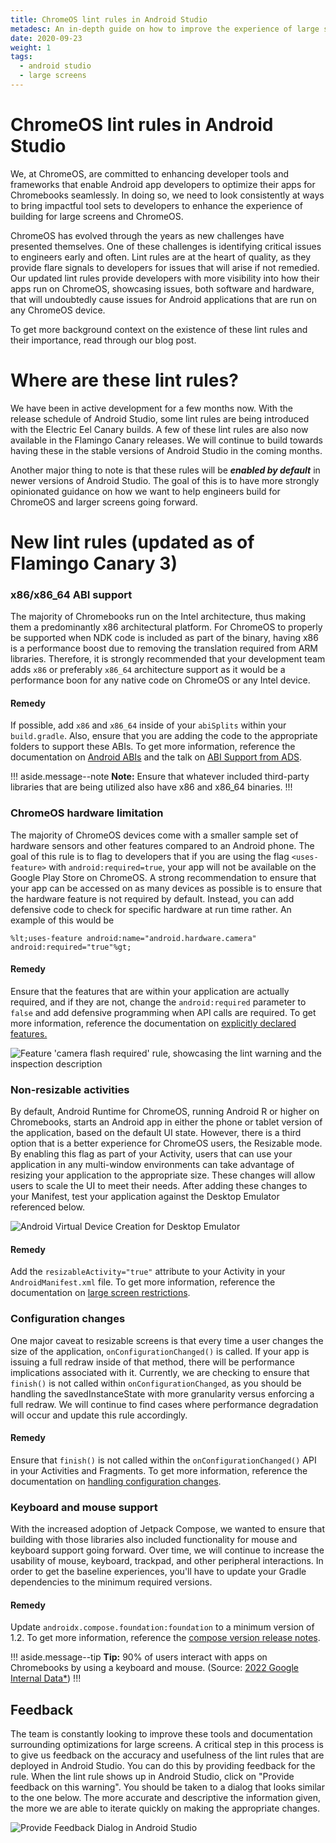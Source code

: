 ```yaml
---
title: ChromeOS lint rules in Android Studio
metadesc: An in-depth guide on how to improve the experience of large screens on ChromeOS with lint rules in Android Studio.
date: 2020-09-23
weight: 1
tags:
  - android studio
  - large screens
---
```


# ChromeOS lint rules in Android Studio

We, at ChromeOS, are committed to enhancing developer tools and frameworks that
enable Android app developers to optimize their apps for Chromebooks seamlessly.
In doing so, we need to look consistently at ways to bring impactful tool sets
to developers to enhance the experience of building for large screens and
ChromeOS.

ChromeOS has evolved through the years as new challenges have presented
themselves. One of these challenges is identifying critical issues to engineers
early and often. Lint rules are at the heart of quality, as they provide flare
signals to developers for issues that will arise if not remedied. Our updated
lint rules provide developers with more visibility into how their apps run on
ChromeOS, showcasing issues, both software and hardware, that will undoubtedly
cause issues for Android applications that are run on any ChromeOS device.

To get more background context on the existence of these lint rules and their
importance, read through our blog post.

# Where are these lint rules?

We have been in active development for a few months now. With the release
schedule of Android Studio, some lint rules are being introduced with the
Electric Eel Canary builds. A few of these lint rules are also now available in
the Flamingo Canary releases. We will continue to build towards having these in
the stable versions of Android Studio in the coming months.

Another major thing to note is that these rules will be ***enabled by
default*** in newer versions of Android Studio. The goal of this is to have more
strongly opinionated guidance on how we want to help engineers build for
ChromeOS and larger screens going forward.

# New lint rules (updated as of Flamingo Canary 3)

### x86/x86_64 ABI support

The majority of Chromebooks run on the Intel architecture, thus making them a
predominantly x86 architectural platform. For ChromeOS to properly be supported
when NDK code is included as part of the binary, having x86 is a performance
boost due to removing the translation required from ARM libraries. Therefore, it
is strongly recommended that your development team adds `x86` or preferably
`x86_64` architecture support as it would be a performance boon for any native
code on ChromeOS or any Intel device.

#### Remedy

If possible, add `x86` and `x86_64` inside of your `abiSplits` within your
`build.gradle`. Also, ensure that you are adding the code to the appropriate
folders to support these ABIs. To get more information, reference the
documentation on [Android ABIs](https://developer.android.com/ndk/guides/abis)
and the talk on [ABI Support from ADS](https://youtu.be/C0IuT0O2wlM?t=229).

!!! aside.message--note
**Note:** Ensure that whatever included third-party libraries that are being
utilized also have x86 and x86_64 binaries. 
!!!

### ChromeOS hardware limitation

The majority of ChromeOS devices come with a smaller sample set of hardware
sensors and other features compared to an Android phone. The goal of this rule
is to flag to developers that if you are using the flag `<uses-feature>` with
`android:required=true`, your app will not be available on the Google Play Store
on ChromeOS. A strong recommendation to ensure that your app can be accessed on
as many devices as possible is to ensure that the hardware feature is not
required by default. Instead, you can add defensive code to check for specific
hardware at run time rather. An example of this would be

```
%lt;uses-feature android:name="android.hardware.camera" android:required="true"%gt;
```

#### Remedy

Ensure that the features that are within your application are actually
required, and if they are not, change the `android:required` parameter to
`false` and add defensive programming when API calls are required. To get more
information, reference the documentation on
[explicitly declared features.](https://developer.android.com/guide/topics/manifest/uses-feature-element#declared)

![Feature 'camera flash required' rule, showcasing the lint warning and the inspection description](ix://posts/android-studio-lint-rules/lint.gif)

### Non-resizable activities

By default, Android Runtime for ChromeOS, running Android R or higher on
Chromebooks, starts an Android app in either the phone or tablet version of the
application, based on the default UI state. However, there is a third option
that is a better experience for ChromeOS users, the Resizable mode. By enabling
this flag as part of your Activity, users that can use your application in any
multi-window environments can take advantage of resizing your application to the
appropriate size. These changes will allow users to scale the UI to meet their
needs. After adding these changes to your Manifest, test your application
against the Desktop Emulator referenced below.

![Android Virtual Device Creation for Desktop Emulator](ix://posts/android-studio-lint-rules/avd.gif)


#### Remedy

Add the `resizableActivity="true"` attribute to your Activity in your
`AndroidManifest.xml` file. To get more information, reference the documentation
on
[large screen restrictions](https://developer.android.com/guide/topics/large-screens/multi-window-support#resizeableActivity).

### Configuration changes

One major caveat to resizable screens is that every time a user changes the
size of the application, `onConfigurationChanged()` is called. If your app is
issuing a full redraw inside of that method, there will be performance
implications associated with it. Currently, we are checking to ensure that
`finish()` is not called within `onConfigurationChanged`, as you should be
handling the savedInstanceState with more granularity versus enforcing a full
redraw. We will continue to find cases where performance degradation will occur
and update this rule accordingly.

#### Remedy

Ensure that `finish()` is not called within the `onConfigurationChanged()` API
in your Activities and Fragments. To get more information, reference the
documentation on
[handling configuration changes](https://developer.android.com/guide/topics/resources/runtime-changes).

### Keyboard and mouse support

With the increased adoption of Jetpack Compose, we wanted to ensure that
building with those libraries also included functionality for mouse and keyboard
support going forward. Over time, we will continue to increase the usability of
mouse, keyboard, trackpad, and other peripheral interactions. In order to get
the baseline experiences, you'll have to update your Gradle dependencies to the
minimum required versions.

#### Remedy

Update `androidx.compose.foundation:foundation` to a minimum version of 1.2. To
get more information, reference the
[compose version release notes](https://developer.android.com/jetpack/androidx/releases/compose#versions).

!!! aside.message--tip
**Tip:** 90% of users interact with apps on Chromebooks by using a keyboard and
mouse. (Source:
    [2022 Google Internal Data*](https://chromeos.dev/en/posts/game-controls-for-android-games#fn1))
!!!

## Feedback

The team is constantly looking to improve these tools and documentation
surrounding optimizations for large screens. A critical step in this process is
to give us feedback on the accuracy and usefulness of the lint rules that are
deployed in Android Studio. You can do this by providing feedback for the rule.
When the lint rule shows up in Android Studio, click on "Provide feedback on
this warning". You should be taken to a dialog that looks similar to the one
below. The more accurate and descriptive the information given, the more we are
able to iterate quickly on making the appropriate changes.

![Provide Feedback Dialog in Android Studio](ix://posts/android-studio-lint-rules/feedback.png)